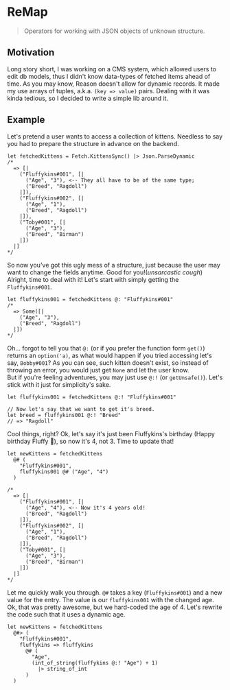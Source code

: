 # ReMap
> Operators for working with JSON objects of unknown structure.

## Motivation
Long story short, I was working on a CMS system, which allowed users to edit db models, thus I didn't know data-types of fetched items ahead of time. As you may know, Reason doesn't allow for dynamic records. It made my use arrays of tuples, a.k.a. `(key => value)` pairs. Dealing with it was kinda tedious, so I decided to write a simple lib around it.

## Example
Let's pretend a user wants to access a collection of kittens. Needless to say you had to prepare the structure in advance on the backend.
```reason
let fetchedKittens = Fetch.KittensSync() |> Json.ParseDynamic
/*
  => [|
    ("Fluffykins#001", [|
      ("Age", "3"), <-- They all have to be of the same type;
      ("Breed", "Ragdoll")
    |]),
    ("Fluffykins#002", [|
      ("Age", "1"),
      ("Breed", "Ragdoll")
    |]),
    ("Toby#001", [|
      ("Age", "3"),
      ("Breed", "Birman")
    |])
  |]
*/
```
So now you've got this ugly mess of a structure, just because the user may want to change the fields anytime. Good for you!(*unsarcastic cough*)</br>
Alright, time to deal with it! Let's start with simply getting the `Fluffykins#001`.
```reason
let fluffykins001 = fetchedKittens @: "Fluffykins#001"
/*
  => Some([|
    ("Age", "3"),
    ("Breed", "Ragdoll")
  |])
*/
```
Oh... forgot to tell you that `@:` (or if you prefer the function form `get()`) returns an `option('a)`, as what would happen if you tried accessing let's say, `Bobby#001`? As you can see, such kitten doesn't exist, so instead of throwing an error, you would just get `None` and let the user know.</br>
But if you're feeling adventures, you may just use `@:!` (or `getUnsafe()`). Let's stick with it just for simplicity's sake.
```reason
let fluffykins001 = fetchedKittens @:! "Fluffykins#001"

// Now let's say that we want to get it's breed.
let breed = fluffykins001 @:! "Breed" 
// => "Ragdoll"
```
Cool things, right? Ok, let's say it's just been Fluffykins's birthday (Happy birthday Fluffy :tada:), so now it's 4, not 3. Time to update that!
```reason
let newKittens = fetchedKittens 
  @# (
    "Fluffykins#001", 
    fluffykins001 @# ("Age", "4")
  )

/*
  => [|
    ("Fluffykins#001", [|
      ("Age", "4"), <-- Now it's 4 years old!
      ("Breed", "Ragdoll")
    |]),
    ("Fluffykins#002", [|
      ("Age", "1"),
      ("Breed", "Ragdoll")
    |]),
    ("Toby#001", [|
      ("Age", "3"),
      ("Breed", "Birman")
    |])
  |]
*/
```
Let me quickly walk you through. `@#` takes a key (`Fluffykins#001`) and a new value for the entry. The value is our `fluffykins001` with the changed age.
Ok, that was pretty awesome, but we hard-coded the age of 4. Let's rewrite the code such that it uses a dynamic age.
```reason
let newKittens = fetchedKittens
  @#> (
    "Fluffykins#001", 
    fluffykins => fluffykins 
      @# (
        "Age",
        (int_of_string(fluffykins @:! "Age") + 1)
          |> string_of_int
      )
  )
```